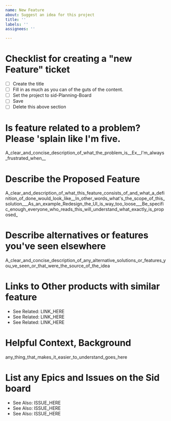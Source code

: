 ```yaml
---
name: New Feature
about: Suggest an idea for this project
title: ''
labels: ''
assignees: ''

---
```


# Checklist for creating a "new Feature" ticket
- [ ] Create the title
- [ ] Fill in as much as you can of the guts of the content.
- [ ] Set the project to sid-Planning-Board 
- [ ] Save 
- [ ] Delete this above section

# Is feature  related to a problem? Please 'splain like I'm five.

A_clear_and_concise_description_of_what_the_problem_is__Ex__I'm_always_frustrated_when__

# Describe the Proposed Feature

A_clear_and_description_of_what_this_feature_consists_of_and_what_a_definition_of_done_would_look_like__In_other_words_what's_the_scope_of_this_solution___As_an_example_Redesign_the_UI_is_way_too_loose___Be_specific_enough_everyone_who_reads_this_will_understand_what_exactly_is_proposed_

# Describe alternatives or features you've seen elsewhere

A_clear_and_concise_description_of_any_alternative_solutions_or_features_you_ve_seen_or_that_were_the_source_of_the_idea

# Links to Other products with similar feature
- See Related: LINK_HERE
- See Related: LINK_HERE
- See Related: LINK_HERE

# Helpful Context, Background

any_thing_that_makes_it_easier_to_understand_goes_here

# List any Epics and Issues on the Sid board
- See Also: ISSUE_HERE
- See Also: ISSUE_HERE
- See Also: ISSUE_HERE
